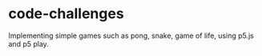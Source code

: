 # code-challenges

Implementing simple games such as pong, snake, game of life, using p5.js and p5 play.
